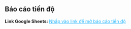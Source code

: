 ## Báo cáo tiến độ
<p><b>Link Google Sheets: </b><a style="color: #1db4ff;" href="https://docs.google.com/spreadsheets/d/1y2ss9lcYh04GL2_QTZ8kfUqlTxXIzDndJ11y2JNZybc/edit?usp=sharing" target="_blank">Nhấp vào link để mở báo cáo tiến độ</a></p>